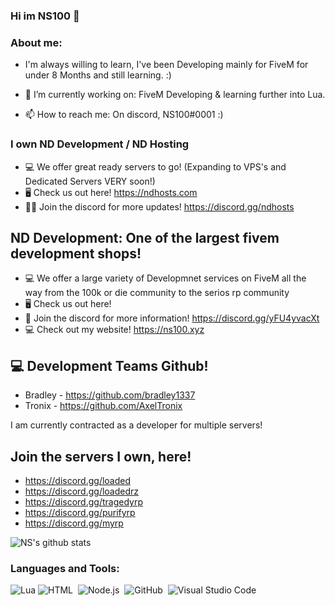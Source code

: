 ### Hi im NS100 👋

### **About me:**   

- I'm always willing to learn, I've been Developing mainly for FiveM for under 8 Months and still learning. :)

- 🔭 I’m currently working on: FiveM Developing & learning further into Lua.
- 📫 How to reach me: On discord, NS100#0001 :)

### **I own ND Development / ND Hosting**

- 💻 We offer great ready servers to go! (Expanding to VPS's and Dedicated Servers VERY soon!)
- 🖥️ Check us out here! https://ndhosts.com
- 👨‍💻 Join the discord for more updates! https://discord.gg/ndhosts  

## **ND Development: One of the largest fivem development shops!**

- 💻 We offer a large variety of Developmnet services on FiveM all the way from the 100k or die community to the serios rp community
- 🖥️ Check us out here!
- 👨‍ Join the discord for more information! https://discord.gg/yFU4yvacXt
- 💻 Check out my website! https://ns100.xyz

## 💻 **Development Teams Github!**
- Bradley - https://github.com/bradley1337
- Tronix - https://github.com/AxelTronix

I am currently contracted as a developer for multiple servers! 

## Join the servers I own, here!

- https://discord.gg/loaded
- https://discord.gg/loadedrz
- https://discord.gg/tragedyrp
- https://discord.gg/purifyrp
- https://discord.gg/myrp

![NS's github stats](https://github-readme-stats.vercel.app/api?username=NSFivem&show_icons=true&theme=radical)

### Languages and Tools:


![Lua](https://img.shields.io/badge/lua-%232C2D72.svg?style=for-the-badge&logo=lua&logoColor=white)
![HTML](https://img.shields.io/badge/-HTML-333333?style=flat&logo=HTML5)&nbsp;
![Node.js](https://img.shields.io/badge/-Node.js-333333?style=flat&logo=node.js)&nbsp;
![GitHub](https://img.shields.io/badge/-GitHub-333333?style=flat&logo=github)&nbsp;
![Visual Studio Code](https://img.shields.io/badge/-Visual%20Studio%20Code-333333?style=flat&logo=visual-studio-code&logoColor=007ACC)&nbsp;
